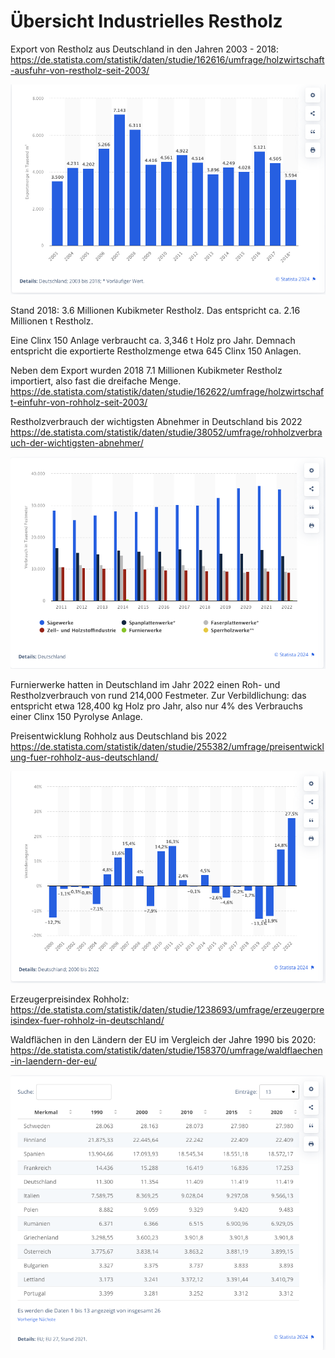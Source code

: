 # Übersicht Industrielles Restholz #


Export von Restholz aus Deutschland in den Jahren 2003 - 2018:
https://de.statista.com/statistik/daten/studie/162616/umfrage/holzwirtschaft-ausfuhr-von-restholz-seit-2003/

![Restholz Export](./media/restholz_export.png)

Stand 2018: 3.6 Millionen Kubikmeter Restholz. Das entspricht ca. 2.16 Millionen t Restholz.

Eine Clinx 150 Anlage verbraucht ca. 3,346 t Holz pro Jahr. Demnach entspricht die exportierte Restholzmenge etwa 645 Clinx 150 Anlagen.

Neben dem Export wurden 2018 7.1 Millionen Kubikmeter Restholz importiert, also fast die dreifache Menge.
https://de.statista.com/statistik/daten/studie/162622/umfrage/holzwirtschaft-einfuhr-von-rohholz-seit-2003/



Restholzverbrauch der wichtigsten Abnehmer in Deutschland bis 2022
https://de.statista.com/statistik/daten/studie/38052/umfrage/rohholzverbrauch-der-wichtigsten-abnehmer/

![Restholz Abnehmer](./media/restholzverbrauch_abnehmer.png)

Furnierwerke hatten in Deutschland im Jahr 2022 einen Roh- und Restholzverbrauch von rund 214,000 Festmeter.
Zur Verbildlichung: das entspricht etwa 128,400 kg Holz pro Jahr, also nur 4% des Verbrauchs einer Clinx 150 Pyrolyse Anlage.



Preisentwicklung Rohholz aus Deutschland bis 2022
https://de.statista.com/statistik/daten/studie/255382/umfrage/preisentwicklung-fuer-rohholz-aus-deutschland/

![Preisentwicklung Rohholz](./media/preisentwicklung_rohholz.png)

Erzeugerpreisindex Rohholz: https://de.statista.com/statistik/daten/studie/1238693/umfrage/erzeugerpreisindex-fuer-rohholz-in-deutschland/

Waldflächen in den Ländern der EU im Vergleich der Jahre 1990 bis 2020:
https://de.statista.com/statistik/daten/studie/158370/umfrage/waldflaechen-in-laendern-der-eu/

![Waldflaechen EU](./media/waldflaechen_eu.png)
